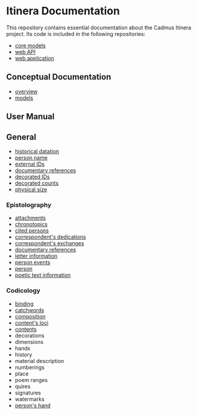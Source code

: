 # Itinera Documentation

This repository contains essential documentation about the Cadmus Itinera project. Its code is included in the following repositories:

- [core models](https://github.com/vedph/cadmus_itinera)
- [web API](https://github.com/vedph/cadmus_itinera_api)
- [web application](https://github.com/vedph/cadmus_itinera_app)

## Conceptual Documentation

- [overview](overview.md)
- [models](models.md)

## User Manual

## General

- [historical datation](./help/historical-date.md)
- [person name](./help/person-name.md)
- [external IDs](./help/external-ids.md)
- [documentary references](./help/doc-references.md)
- [decorated IDs](./help/decorated-ids.md)
- [decorated counts](./help/decorated-counts.md)
- [physical size](./help/physical-size.md)

### Epistolography

- [attachments](./help/attachments-part.md)
- [chronotopics](./help/chronotopics-part.md)
- [cited persons](./help/cited-persons-part.md)
- [correspondent's dedications](./help/corr-dedications-part.md)
- [correspondent's exchanges](./help/corr-exchanges-part.md)
- [documentary references](./help/doc-references-part.md)
- [letter information](./help/letter-info-part.md)
- [person events](./help/person-events-part.md)
- [person](./help/person-part.md)
- [poetic text information](./help/poetic-text-info.md)

### Codicology

- [binding](./help/ms-binding-part.md)
- [catchwords](./help/ms-catchwords-part.md)
- [composition](./help/ms-composition-part.md)
- [content's loci](./help/ms-content-loci-part.md)
- [contents](./help/ms-contents-part.md)
- decorations
- dimensions
- hands
- history
- material description
- numberings
- place
- poem ranges
- quires
- signatures
- watermarks
- [person's hand](./help/person-hand-part.md)
